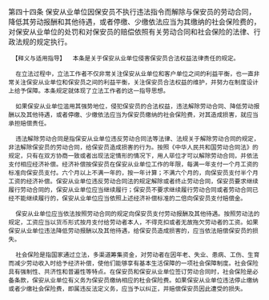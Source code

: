 第四十四条  保安从业单位因保安员不执行违法指令而解除与保安员的劳动合同，降低其劳动报酬和其他待遇，或者停缴、少缴依法应当为其缴纳的社会保险费的，对保安从业单位的处罚和对保安员的赔偿依照有关劳动合同和社会保险的法律、行政法规的规定执行。

     【释义与适用指导】  本条是关于保安从业单位侵害保安员合法权益法律责任的规定。

      在立法过程中，立法工作者不仅非常关注保安从业单位和客户单位之间的利益平衡，也一直非常关注保安从业单位和保安员之间的利益平衡，关注保安员合法权益的维护，并努力在制度设计上给予保障。本条规定就体现了立法工作者的这一指导思想。

      如果保安从业单位滥用其强势地位，侵犯保安员的合法权益，违法解除劳动合同、降低劳动报酬以及其他待遇，或者停缴、少缴依法应当为保安员缴纳的社会保险费，对其造成损害，就应当承担赔偿责任。 

      违法解除劳动合同是指保安从业单位违反劳动合同法等法律、法规关于解除劳动合同的规定，非法解除保安员的劳动合同，给保安员造成损害的行为。按照《中华人民共和国劳动合同法》的规定，只有在双方协商一致或者出现法定情形的情况下，用人荜位才可以解除劳动合同，并依法支付相应经济补偿。经济补偿按保安员在保安从业单位工作的年限，每满一年支付一个月工资的标准向保安员支付。六个月以上不满一年的，按一年计算；不满六个月的，向保安员支付半个月工资的经济补偿。保安从业单位违反劳动合同法的规定解除或者终止劳动合同，保安员要求继续履行劳动合同的，保安从业单位应当继续履行；保安员不要求继续履行劳动合同或者劳动合同已经不能继续履行的，保安从业单位应当依照上述经济补偿标准的二倍向保安员支付赔偿金。

      保安从业单位应当依法按照劳动合同的规定向保安员支付劳动报酬及其他待遇。按照劳动法的规定，工资应当以货币形式按月支付给劳动者本人，不得克扣或者无故拖欠劳动者的工资。如果保安从业单位违法降低劳动报酬以及其他待遇，给保安员造成损害的，应当依法赔偿保安员的损失。

      社会保险是指国家通过立法，多渠道筹集资金，对劳动者在因年老、失业、患病、工伤、生育而减少劳动收入时给予经济补偿，使他们能够享有基本生活保障的一项社会保障制度。社会保险具有强制性、共济性和普遍性等特点。在保安员和保安从业单位签订劳动合同时，社会保险是必备条款，保安从业单位有义务为保安员缴纳相应的杜会保险费。如果保安从业单位违法停止缴纳或者少缴社会保险费，即属违反法定义务，应当予以纠正，并赔偿保安员因此遭受的损失。